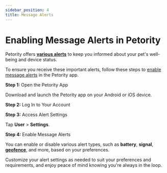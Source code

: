 ```yaml
---
sidebar_position: 4
title: Message Alerts
---
```


# Enabling Message Alerts in Petority
Petority offers **[various alerts](/docs/petority/notification/type)** to keep you informed about your pet's well-being and device status. 

To ensure you receive these important alerts, follow these steps to [enable message alerts](/docs/petority/general-setting/notification) in the Petority app.

**Step 1:** Open the Petority App

Download and launch the Petority app on your Android or iOS device.

**Step 2:** Log In to Your Account

**Step 3:** Access Alert Settings

Tap **User** > **Settings**.

**Step 4:** Enable Message Alerts

You can enable or disable various alert types, such as **battery**, **signal**, **[geofence](/docs/petority/notification/fence-event)**, and more, based on your preferences.

Customize your alert settings as needed to suit your preferences and requirements, and enjoy peace of mind knowing you're always in the loop.